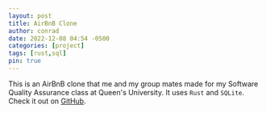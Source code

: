 ```yaml
---
layout: post
title: AirBnB Clone
author: conrad
date: 2022-12-08 04:54 -0500
categories: [project]
tags: [rust,sql]
pin: true
---
```


This is an AirBnB clone that me and my group mates made for my Software Quality Assurance class at Queen's University. It uses ```Rust``` and ```SQLite```. Check it out on [GitHub](https://github.com/conboy/CISC327-Project).